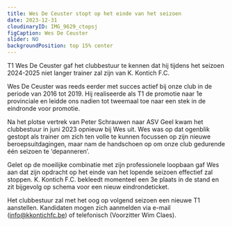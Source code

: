 ```yaml
---
title: Wes De Ceuster stopt op het einde van het seizoen
date: 2023-12-31
cloudinaryID: IMG_9629_ctopsj
figCaption: Wes De Ceuster
slider: NO
backgroundPosition: top 15% center
---
```


T1 Wes De Ceuster gaf het clubbestuur te kennen dat hij tijdens het seizoen 2024-2025 niet langer trainer zal zijn van K. Kontich F.C.

Wes De Ceuster was reeds eerder met succes actief bij onze club in de periode van 2016 tot 2019.
Hij realiseerde als T1 de promotie naar 1e provinciale en leidde ons nadien tot tweemaal toe naar een stek in de eindronde voor promotie.

Na het plotse vertrek van Peter Schrauwen naar ASV Geel kwam het clubbestuur in juni 2023 opnieuw bij Wes uit. Wes was op dat ogenblik gestopt als trainer om zich ten volle te kunnen focussen op zijn nieuwe beroepsuitdagingen, maar nam de handschoen op om onze club gedurende één seizoen te ‘depanneren’.

Gelet op de moeilijke combinatie met zijn professionele loopbaan gaf Wes aan dat zijn opdracht op het einde van het lopende seizoen effectief zal stoppen. K. Kontich F.C. bekleedt momenteel een 3e plaats in de stand en zit bijgevolg op schema voor een nieuw eindrondeticket.

Het clubbestuur zal met het oog op volgend seizoen een nieuwe T1 aanstellen. Kandidaten mogen zich aanmelden via e-mail ([info@kkontichfc.be](mailto:info@kkontichfc.be)) of telefonisch (Voorzitter Wim Claes).
